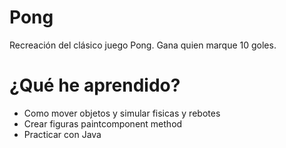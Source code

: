 # Pong
Recreación del clásico juego Pong. Gana quien marque 10 goles.

# ¿Qué he aprendido?
* Como mover objetos y simular fisicas y rebotes
* Crear figuras paintcomponent method
* Practicar con Java
